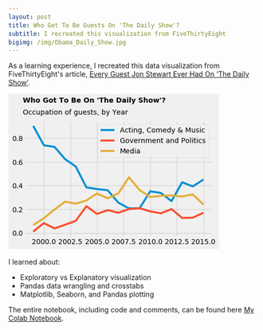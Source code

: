```yaml
---
layout: post
title: Who Got To Be Guests On 'The Daily Show'?
subtitle: I recreated this visualization from FiveThirtyEight
bigimg: /img/Obama_Daily_Show.jpg
---
```


As a learning experience, I recreated this data visualization from FiveThirtyEight's article, [Every Guest Jon Stewart Ever Had On ‘The Daily Show’](https://fivethirtyeight.com/features/every-guest-jon-stewart-ever-had-on-the-daily-show/).

![](/img/my538.png)

I learned about: 
- Exploratory vs Explanatory visualization
- Pandas data wrangling and crosstabs
- Matplotlib, Seaborn, and Pandas plotting

The entire notebook, including code and comments, can be found here [My Colab Notebook](https://colab.research.google.com/drive/1xpLPdS5h3tcNu5Dv2igSl3nvvLWciMDK).
